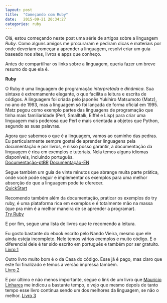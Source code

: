 ```yaml
---
layout: post
title:  "Começando com Ruby"
date:   2015-09-21 20:34:27
categories: ruby
---
```

Olá, estou começando neste post uma série de artigos sobre a linguagem *Ruby*. Como alguns amigos me procuraram e pediram dicas e materiais por onde deveriam começar a aprender a linguagem, resolvi criar um guia baseado nos sites, livros e apps que conheço.

Antes de compartilhar os links sobre a linguagem, queria fazer um breve resumo do que ela é.

**Ruby**

O Ruby é uma linguagem de programação *interpretada* e *dinâmica*. Sua sintaxe é extremamente elegante, o que facilita a leitura e escrita de códigos.
A linguagem foi criada pelo japonês Yukihiro Matsumoto (Matz), no ano de 1993, mas a linguagem só foi lançada de forma oficial em 1995. Matz pegou como exemplo partes das linguagens de programação que tinha mais familiaridade (Perl, Smalltalk, Eiffel e Lisp) para criar uma linguagem mais poderosa que Perl e mais orientada a objetos que Python, segundo as suas palavras.

Agora que sabemos o que é a linguagem, vamos ao caminho das pedras. Eu particularmente sempre gostei de aprender linguagens pela documentação e por livros, e nisso posso garantir, a documentação da linguagem é rica em exemplos e tutoriais. Nela temos alguns idiomas disponíveis, incluindo português.
<br />
[Documentação-ptBR](https://www.ruby-lang.org/pt/)
[Documentação-EN](https://www.ruby-lang.org/en/)

Segue também um guia de vinte minutos que abrange muita parte prática, onde você pode seguir e implementar os exemplos para uma melhor absorção do que a linguagem pode te oferecer.
<br />
[QuickStart](https://www.ruby-lang.org/pt/documentation/quickstart/)

Recomendo também além da documentação, praticar os exemplos do try ruby, é uma plataforma rica em exemplos e é totalmente mão na massa (que pra mim é a melhor maneira de se aprender a programar).
<br />
[Try Ruby](www.tryruby.org)

E por fim, segue uma lista de livros que te recomendo a leitura.

Eu gosto bastante do ebook escrito pelo Nando Vieira, mesmo que ele ainda esteja incompleto. Nele temos vários exemplos e muito código. E o diferencial dele é ter sido escrito em português e também por ser gratuito.
[Livro 1](http://howtocode.com.br/ebooks/ruby)

Outro livro muito bom é o da Casa do código. Esse já é pago, mas claro que este foi finalizado e temos a versão impressa também.
<br />
[Livro 2](http://www.casadocodigo.com.br/products/livro-ruby)

E por último e não menos importante, segue o link de um livro que [Maurício Linhares](https://mauricio.github.io/) me indicou a bastante tempo, e vejo que mesmo depois de tanto tempo esse livro continua sendo um dos melhores da linguagem, se não o melhor.
[Livro 3](https://pragprog.com/book/ruby4/programming-ruby-1-9-2-0)
